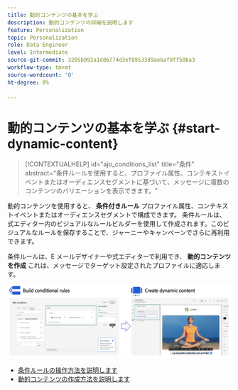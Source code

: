 ```yaml
---
title: 動的コンテンツの基本を学ぶ
description: 動的コンテンツの詳細を説明します
feature: Personalization
topic: Personalization
role: Data Engineer
level: Intermediate
source-git-commit: 3205b992a1dd6774d3ef89533d9ae6af9ff50ba3
workflow-type: tm+mt
source-wordcount: '0'
ht-degree: 0%

---
```



# 動的コンテンツの基本を学ぶ {#start-dynamic-content}

>[!CONTEXTUALHELP]
>id="ajo_conditions_list"
>title="条件"
>abstract="条件ルールを使用すると、プロファイル属性、コンテキストイベントまたはオーディエンスセグメントに基づいて、メッセージに複数のコンテンツのバリエーションを表示できます。"

動的コンテンツを使用すると、 **条件付きルール** プロファイル属性、コンテキストイベントまたはオーディエンスセグメントで構成できます。 条件ルールは、式エディター内のビジュアルなルールビルダーを使用して作成されます。このビジュアルなルールを保存することで、ジャーニーやキャンペーンでさらに再利用できます。

条件ルールは、E メールデザイナーや式エディターで利用でき、 **動的コンテンツを作成** これは、メッセージでターゲット設定されたプロファイルに適応します。

![](assets/conditions-overview.png)

* [条件ルールの操作方法を説明します](create-conditions.md)
* [動的コンテンツの作成方法を説明します](dynamic-content.md)
